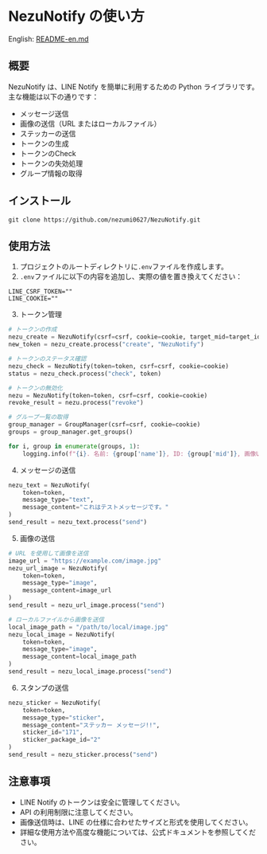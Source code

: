 # NezuNotify の使い方

English: [README-en.md](README-en.md)

## 概要

NezuNotify は、LINE Notify を簡単に利用するための Python ライブラリです。主な機能は以下の通りです：

- メッセージ送信
- 画像の送信（URL またはローカルファイル）
- ステッカーの送信
- トークンの生成
- トークンのCheck
- トークンの失効処理
- グループ情報の取得

## インストール

`git clone https://github.com/nezumi0627/NezuNotify.git`

## 使用方法

1. プロジェクトのルートディレクトリに`.env`ファイルを作成します。
2. `.env`ファイルに以下の内容を追加し、実際の値を置き換えてください：

```plaintext
LINE_CSRF_TOKEN=""
LINE_COOKIE=""
```

3. トークン管理

```python
# トークンの作成
nezu_create = NezuNotify(csrf=csrf, cookie=cookie, target_mid=target_id)
new_token = nezu_create.process("create", "NezuNotify")

# トークンのステータス確認
nezu_check = NezuNotify(token=token, csrf=csrf, cookie=cookie)
status = nezu_check.process("check", token)

# トークンの無効化
nezu = NezuNotify(token=token, csrf=csrf, cookie=cookie)
revoke_result = nezu.process("revoke")

# グループ一覧の取得
group_manager = GroupManager(csrf=csrf, cookie=cookie)
groups = group_manager.get_groups()

for i, group in enumerate(groups, 1):
    logging.info(f"{i}. 名前: {group['name']}, ID: {group['mid']}, 画像URL: {group['pictureUrl']}")

```

4. メッセージの送信

```python
nezu_text = NezuNotify(
    token=token,
    message_type="text",
    message_content="これはテストメッセージです。"
)
send_result = nezu_text.process("send")
```

5. 画像の送信

```python
# URL を使用して画像を送信
image_url = "https://example.com/image.jpg"
nezu_url_image = NezuNotify(
    token=token,
    message_type="image",
    message_content=image_url
)
send_result = nezu_url_image.process("send")

# ローカルファイルから画像を送信
local_image_path = "/path/to/local/image.jpg"
nezu_local_image = NezuNotify(
    token=token,
    message_type="image",
    message_content=local_image_path
)
send_result = nezu_local_image.process("send")
```

6. スタンプの送信

```python
nezu_sticker = NezuNotify(
    token=token,
    message_type="sticker",
    message_content="ステッカー メッセージ!!",
    sticker_id="171",
    sticker_package_id="2"
)
send_result = nezu_sticker.process("send")
```

## 注意事項

- LINE Notify のトークンは安全に管理してください。
- API の利用制限に注意してください。
- 画像送信時は、LINE の仕様に合わせたサイズと形式を使用してください。
- 詳細な使用方法や高度な機能については、公式ドキュメントを参照してください。
